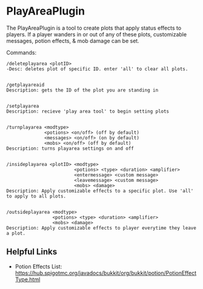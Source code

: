 # PlayAreaPlugin
The PlayAreaPlugin is a tool to create plots that apply status effects to players.
If a player wanders in or out of any of these plots, customizable messages, potion effects, & mob damage can be set.

Commands:
```
/deleteplayarea <plotID> 
-Desc: deletes plot of specific ID. enter 'all' to clear all plots.


/getplayareaid
Description: gets the ID of the plot you are standing in


/setplayarea 
Description: recieve 'play area tool' to begin setting plots


/turnplayarea <modtype> 
              <potions> <on/off> (off by default)
              <messages> <on/off> (on by default)
              <mobs> <on/off> (off by default)
Description: turns playarea settings on and off


/insideplayarea <plotID> <modtype>
                         <potions> <type> <duration> <amplifier>
                         <entermessage> <custom message>
                         <leavemessage> <custom message>
                         <mobs> <damage>             
Description: Apply customizable effects to a specific plot. Use 'all' to apply to all plots.

                   
/outsideplayarea <modtype>
                 <potions> <type> <duration> <amplifier>
                 <mobs> <damage>
Description: Apply customizable effects to player everytime they leave a plot.
```
## Helpful Links
- Potion Effects List: https://hub.spigotmc.org/javadocs/bukkit/org/bukkit/potion/PotionEffectType.html

